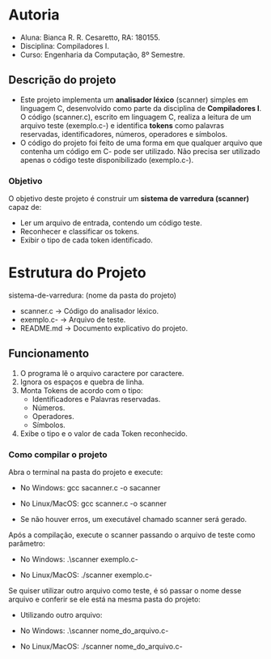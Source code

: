 # Autoria

- Aluna: Bianca R. R. Cesaretto, RA: 180155.
- Disciplina: Compiladores I.
- Curso: Engenharia da Computação, 8º Semestre.

## Descrição do projeto

- Este projeto implementa um **analisador léxico** (scanner) simples em linguagem C, desenvolvido como parte da disciplina de **Compiladores I**. O código (scanner.c), escrito em linguagem C, realiza a leitura de um arquivo teste (exemplo.c-) e identifica **tokens** como palavras reservadas, identificadores, números, operadores e símbolos. 
- O código do projeto foi feito de uma forma em que qualquer arquivo que contenha um código em C-
pode ser utilizado. Não precisa ser utilizado apenas o código teste disponibilizado (exemplo.c-).

### Objetivo

O objetivo deste projeto é construir um **sistema de varredura (scanner)** capaz de:
- Ler um arquivo de entrada, contendo um código teste.
- Reconhecer e classificar os tokens.
- Exibir o tipo de cada token identificado.

# Estrutura do Projeto

sistema-de-varredura: (nome da pasta do projeto)
- scanner.c -> Código do analisador léxico.
- exemplo.c- -> Arquivo de teste.
- README.md -> Documento explicativo do projeto.

## Funcionamento

1) O programa lê o arquivo caractere por caractere.
2) Ignora os espaços e quebra de linha.
3) Monta Tokens de acordo com o tipo:
    - Identificadores e Palavras reservadas.
    - Números.
    - Operadores.
    - Símbolos.
4) Exibe o tipo e o valor de cada Token reconhecido.

### Como compilar o projeto

Abra o terminal na pasta do projeto e execute:
- No Windows:
  gcc sacanner.c -o sacanner

- No Linux/MacOS:
  gcc scanner.c -o scanner

- Se não houver erros, um executável chamado scanner será gerado.

Após a compilação, execute o scanner passando o arquivo de teste como parâmetro:
- No Windows:
  .\scanner exemplo.c-

- No Linux/MacOS:
  ./scanner exemplo.c-

Se quiser utilizar outro arquivo como teste, é só passar o nome desse arquivo e conferir se ele está na
mesma pasta do projeto:
- Utilizando outro arquivo:
- No Windows:
  .\scanner nome_do_arquivo.c-

- No Linux/MacOS:
  ./scanner nome_do_arquivo.c-
